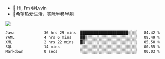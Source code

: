 - 👋 Hi, I’m @Lvvin
- 🍎希望热爱生活，实际半卷半躺
<!--
👀 I’m interested in ...
- 🌱 I’m currently learning ...
- 💞️ I’m looking to collaborate on ...
- 📫 How to reach me ...
->

<!---
Lvvin/Lvvin is a ✨ special ✨ repository because its `README.md` (this file) appears on your GitHub profile.
You can click the Preview link to take a look at your changes.

![Lvvin's GitHub stats](https://github-readme-stats.vercel.app/api?username=Lvvin&theme=default&show_icons=true&count_private=true)
--->

<a href="https://github.com/anuraghazra/github-readme-stats">
  <img align="center" src="https://github-readme-stats-lvvins-projects.vercel.app/api?username=Lvvin&theme=default&show_icons=true&count_private=true" />
</a>

<!--START_SECTION:waka-->

```txt
Java             36 hrs 29 mins  █████████████████████░░░░   84.42 %
YAML             4 hrs 6 mins    ██▒░░░░░░░░░░░░░░░░░░░░░░   09.49 %
XML              2 hrs 22 mins   █▒░░░░░░░░░░░░░░░░░░░░░░░   05.50 %
SQL              14 mins         ░░░░░░░░░░░░░░░░░░░░░░░░░   00.55 %
Markdown         0 secs          ░░░░░░░░░░░░░░░░░░░░░░░░░   00.03 %
```

<!--END_SECTION:waka-->


